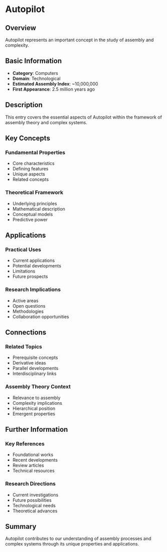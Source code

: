 # Autopilot

## Overview

Autopilot represents an important concept in the study of assembly and complexity.

## Basic Information

- **Category**: Computers
- **Domain**: Technological
- **Estimated Assembly Index**: ~10,000,000
- **First Appearance**: 2.5 million years ago

## Description

This entry covers the essential aspects of Autopilot within the framework of assembly theory and complex systems.

## Key Concepts

### Fundamental Properties
- Core characteristics
- Defining features
- Unique aspects
- Related concepts

### Theoretical Framework
- Underlying principles
- Mathematical description
- Conceptual models
- Predictive power

## Applications

### Practical Uses
- Current applications
- Potential developments
- Limitations
- Future prospects

### Research Implications
- Active areas
- Open questions
- Methodologies
- Collaboration opportunities

## Connections

### Related Topics
- Prerequisite concepts
- Derivative ideas
- Parallel developments
- Interdisciplinary links

### Assembly Theory Context
- Relevance to assembly
- Complexity implications
- Hierarchical position
- Emergent properties

## Further Information

### Key References
- Foundational works
- Recent developments
- Review articles
- Technical resources

### Research Directions
- Current investigations
- Future possibilities
- Technological needs
- Theoretical advances

## Summary

Autopilot contributes to our understanding of assembly processes and complex systems through its unique properties and applications.
